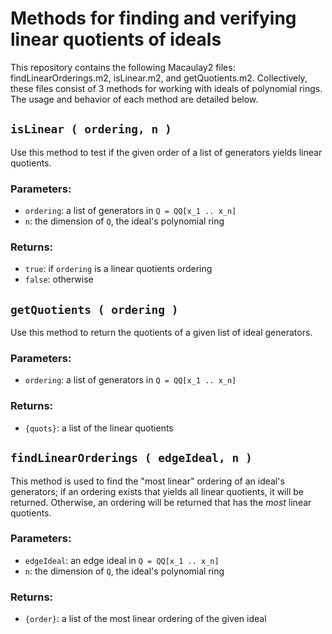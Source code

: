 # Methods for finding and verifying linear quotients of ideals

This repository contains the following Macaulay2 files: findLinearOrderings.m2, isLinear.m2, and getQuotients.m2. Collectively, these files consist of 3 methods for working with ideals of polynomial rings. The usage and behavior of each method are detailed below.

## `isLinear ( ordering, n )`
Use this method to test if the given order of a list of generators yields linear quotients.

### Parameters:
- `ordering`: a list of generators in `Q = QQ[x_1 .. x_n]`
- `n`: the dimension of `Q`, the ideal's polynomial ring

### Returns:
- `true`: if `ordering` is a linear quotients ordering
- `false`: otherwise

## `getQuotients ( ordering )`
Use this method to return the quotients of a given list of ideal generators.

### Parameters:
- `ordering`: a list of generators in `Q = QQ[x_1 .. x_n]`

### Returns:
- `{quots}`: a list of the linear quotients

## `findLinearOrderings ( edgeIdeal, n )`
This method is used to find the "most linear" ordering of an ideal's generators; if an ordering exists that yields all linear quotients, it will be returned. Otherwise, an ordering will be returned that has the *most* linear quotients.

### Parameters:
- `edgeIdeal`: an edge ideal in `Q = QQ[x_1 .. x_n]`
- `n`: the dimension of `Q`, the ideal's polynomial ring

### Returns:
- `{order}`: a list of the most linear ordering of the given ideal